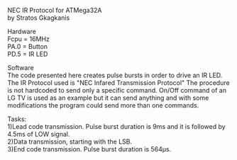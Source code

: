 NEC IR Protocol for ATMega32A  
	by Stratos Gkagkanis

Hardware  
Fcpu = 16MHz  
PA.0 = Button  
PD.5 = IR LED  

Software  
The code presented here creates pulse bursts in order to drive an IR LED.
The IR Protocol used is "NEC Infared Transmission Protocol"
The procedure is not hardcoded to send only a specific command.
On/Off command of an LG TV is used as an example but it can send anything
and with some modifications the program could send more than one commands.

Tasks:  
1)Lead code transmission. Pulse burst duration is 9ms and it is followed by 4.5ms of LOW signal.  
2)Data transmission, starting with the LSB.  
3)End code transmission. Pulse burst duration is 564μs.  

